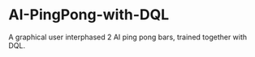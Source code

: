 # AI-PingPong-with-DQL
A graphical user interphased 2 AI ping pong bars, trained together with DQL.
